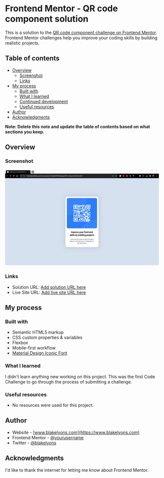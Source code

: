 # Frontend Mentor - QR code component solution

This is a solution to the [QR code component challenge on Frontend Mentor](https://www.frontendmentor.io/challenges/qr-code-component-iux_sIO_H). Frontend Mentor challenges help you improve your coding skills by building realistic projects.

## Table of contents

-   [Overview](#overview)
    -   [Screenshot](#screenshot)
    -   [Links](#links)
-   [My process](#my-process)
    -   [Built with](#built-with)
    -   [What I learned](#what-i-learned)
    -   [Continued development](#continued-development)
    -   [Useful resources](#useful-resources)
-   [Author](#author)
-   [Acknowledgments](#acknowledgments)

**Note: Delete this note and update the table of contents based on what sections you keep.**

## Overview

### Screenshot

![](./images/blake_lyons_qr_challenge_screenshot.jpg)

### Links

-   Solution URL: [Add solution URL here](https://github.com/blakelyons/code-challenges/tree/main/QR_Component)
-   Live Site URL: [Add live site URL here](https://blakelyons.com/graphics/coding_challenges/qr_code_component/index.html)

## My process

### Built with

-   Semantic HTML5 markup
-   CSS custom properties & variables
-   Flexbox
-   Mobile-first workflow
-   [Material Design Iconic Font](https://zavoloklom.github.io/material-design-iconic-font/icons.html)

### What I learned

I didn't learn anything new working on this project. This was the first Code Challenge to go through the process of submitting a challenge.

### Useful resources

-   No resources were used for this project.

## Author

-   Website - [www.blakelyons.com](https://www.blakelyons.com)
-   Frontend Mentor - [@yourusername](https://www.frontendmentor.io/profile/yourusername)
-   Twitter - [@blakelyons](https://www.twitter.com/blakelyons)

## Acknowledgments

I'd like to thank the internet for letting me know about Frontend Mentor.
